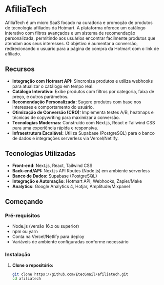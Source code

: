 # AfiliaTech

AfiliaTech é um micro SaaS focado na curadoria e promoção de produtos de tecnologia afiliados da Hotmart. A plataforma oferece um catálogo interativo com filtros avançados e um sistema de recomendação personalizada, permitindo aos usuários encontrar facilmente produtos que atendam aos seus interesses. O objetivo é aumentar a conversão, redirecionando o usuário para a página de compra da Hotmart com o link de afiliado.

## Recursos

- **Integração com Hotmart API:** Sincroniza produtos e utiliza webhooks para atualizar o catálogo em tempo real.
- **Catálogo Interativo:** Exibe produtos com filtros por categoria, faixa de preço, e outros parâmetros.
- **Recomendação Personalizada:** Sugere produtos com base nos interesses e comportamento do usuário.
- **Otimização de Conversão (CRO):** Implementa testes A/B, heatmaps e técnicas de copywriting para maximizar a conversão.
- **Tecnologias Modernas:** Construído com Next.js, React e Tailwind CSS para uma experiência rápida e responsiva.
- **Infraestrutura Escalável:** Utiliza Supabase (PostgreSQL) para o banco de dados e integrações serverless via Vercel/Netlify.

## Tecnologias Utilizadas

- **Front-end:** Next.js, React, Tailwind CSS
- **Back-end/API:** Next.js API Routes (Node.js) em ambiente serverless
- **Banco de Dados:** Supabase (PostgreSQL)
- **Integração e Automação:** Hotmart API, Webhooks, Zapier/Make
- **Analytics:** Google Analytics 4, Hotjar, Amplitude/Mixpanel

## Começando

### Pré-requisitos

- Node.js (versão 16.x ou superior)
- npm ou yarn
- Conta na Vercel/Netlify para deploy
- Variáveis de ambiente configuradas conforme necessário

### Instalação

1. **Clone o repositório:**

   ```bash
   git clone https://github.com/EtecGmail/afiliatech.git
   cd afiliatech
